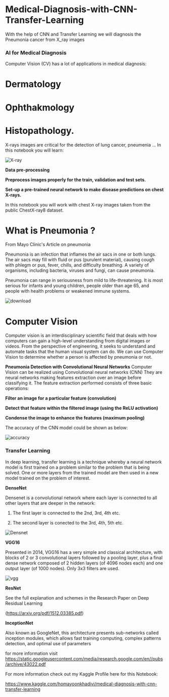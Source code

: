   # Medical-Diagnosis-with-CNN-Transfer-Learning
With the help of CNN and Transfer Learning we will diagnosis the Pneumonia cancer from X_ray images

### AI for Medical Diagnosis
Computer Vision (CV) has a lot of applications in medical diagnosis:

# Dermatology
# Ophthakmology
# Histopathology.
X-rays images are critical for the detection of lung cancer, pneumenia ... In this notebook you will learn:

![X-ray](https://user-images.githubusercontent.com/57557590/104820505-46962000-584a-11eb-9146-73c4af1e0de3.PNG)

**Data pre-processing**

**Preprocess images properly for the train, validation and test sets.**

**Set-up a pre-trained neural network to make disease predictions on chest X-rays.**

In this notebook you will work with chest X-ray images taken from the public ChestX-ray8 dataset.

# What is Pneumonia ?
From Mayo Clinic's Article on pneumonia

Pneumonia is an infection that inflames the air sacs in one or both lungs. The air sacs may fill with fluid or pus (purulent material), causing cough with phlegm or pus, fever, chills, and difficulty breathing. A variety of organisms, including bacteria, viruses and fungi, can cause pneumonia.

Pneumonia can range in seriousness from mild to life-threatening. It is most serious for infants and young children, people older than age 65, and people with health problems or weakened immune systems.

![download](https://user-images.githubusercontent.com/57557590/104820294-10a46c00-5849-11eb-8615-c4630a912f13.png)

# Computer Vision
Computer vision is an interdisciplinary scientific field that deals with how computers can gain a high-level understanding from digital images or videos. From the perspective of engineering, it seeks to understand and automate tasks that the human visual system can do. We can use Computer Vision to determine whether a person is affected by pneumonia or not.

**Pneumonia Detection with Convolutional Neural Networks**
Computer Vision can be realized using Convolutional neural networks (CNN) They are neural networks making features extraction over an image before classifying it. The feature extraction performed consists of three basic operations:

**Filter an image for a particular feature (convolution)**

**Detect that feature within the filtered image (using the ReLU activation)**

**Condense the image to enhance the features (maximum pooling)**

The accuracy of the CNN model could be shown as below:

![accuracy](https://user-images.githubusercontent.com/57557590/104820572-e18efa00-584a-11eb-8487-6534cdf7569f.PNG)

### Transfer Learning
In deep learning, transfer learning is a technique whereby a neural network model is first trained on a problem similar to the problem that is being solved. One or more layers from the trained model are then used in a new model trained on the problem of interest.

**DenseNet**

Densenet is a convolutional network where each layer is connected to all other layers that are deeper in the network:

1) The first layer is connected to the 2nd, 3rd, 4th etc.

2) The second layer is conected to the 3rd, 4th, 5th etc.

![Densnet](https://user-images.githubusercontent.com/57557590/104820637-7eea2e00-584b-11eb-83e0-36e97c6a7144.png)

**VGG16**

Presented in 2014, VGG16 has a very simple and classical architecture, with blocks of 2 or 3 convolutional layers followed by a pooling layer, plus a final dense network composed of 2 hidden layers (of 4096 nodes each) and one output layer (of 1000 nodes). Only 3x3 filters are used.

![vgg](https://user-images.githubusercontent.com/57557590/104820658-a93beb80-584b-11eb-8974-01c778686656.png)

**ResNet**

See the full explanation and schemes in the Research Paper on Deep Residual Learning 

(https://arxiv.org/pdf/1512.03385.pdf)

**InceptionNet**

Also known as GoogleNet, this architecture presents sub-networks called inception modules, which allows fast training computing, complex patterns detection, and optimal use of parameters

for more information visit https://static.googleusercontent.com/media/research.google.com/en//pubs/archive/43022.pdf

For more information check out my Kaggle Profile here for this Notebook:

https://www.kaggle.com/homayoonkhadivi/medical-diagnosis-with-cnn-transfer-learning


